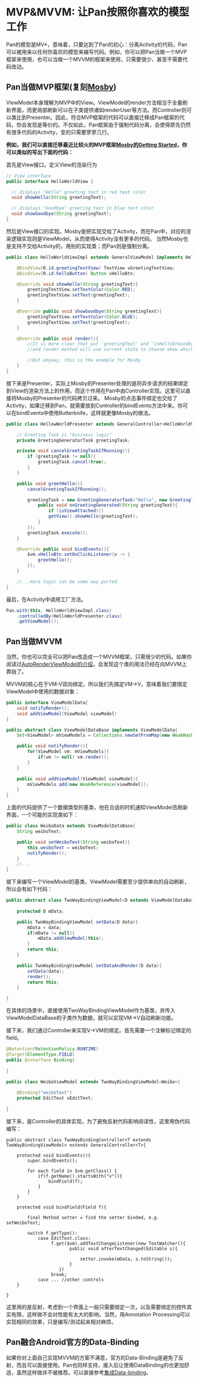 # MVP&MVVM: 让Pan按照你喜欢的模型工作

Pan的模型是MV*，意味着，只要达到了Pan的初心：分离Activity的代码，Pan可以被用来以任何你喜欢的模型来编写代码。例如，你可以把Pan当做一个MVP框架来使用，也可以当做一个MVVM的框架来使用，只需要很少、甚至不需要代码改动。

## Pan当做MVP框架(复刻[Mosby](http://hannesdorfmann.com/mosby/))

ViewModel本身理解为MVP中的View。ViewModel的render方法相当于全量刷新界面，而更局部刷新可以在子类提供诸如renderUser等方法。而Controller则可以类比到Presenter。因此，符合MVP框架的代码可以直接迁移成Pan框架的代码，你会发现是等价的。不仅如此，Pan框架由于强制代码分离，会使得原先仍然有很多代码的Activity，变的只需要寥寥几行。

**例如，我们可以直接迁移最近比较火的MVP框架[Mosby的Getting Started](http://hannesdorfmann.com/mosby/getting-started/)，你可以类似的写出下面的代码：**

首先是View接口，定义View的渲染行为
```Java
// View interface
public interface HelloWorldView {

  // displays "Hello" greeting text in red text color
  void showHello(String greetingText);

  // displays "Goodbye" greeting text in blue text color
  void showGoodbye(String greetingText);
}
```

然后是View接口的实现。Mosby是把实现交给了Activity，而在Pan中，对应的渲染逻辑实现则是ViewModel，从而使得Activity没有更多的代码。
当然Mosby也是支持不交给Activity的，用别的实现类；而Pan则是强制分离。
```Java
public class HelloWorldViewImpl extends GeneralViewModel implements HelloWorldView{

	@BindView(R.id.greetingTextView) TextView vGreetingTextView;
	@BindView(R.id.helloButton) Button vHelloBtn;

	@Override void showHello(String greetingText){
		greetingTextView.setTextColor(Color.RED);
    	greetingTextView.setText(greetingText);
	}

	@Override public void showGoodbye(String greetingText){
		greetingTextView.setTextColor(Color.BLUE);
		greetingTextView.setText(greetingText);
	}	

	@Override public void render(){
		//It is more clear that put 'greetingText' and 'isHelloOrGoodbye' as a member of ViewModel in Pan's philosophy,
		//and render method will use current state to choose show which color.

		//But anyway, this is the example for Mosby.
	}
}
```

接下来是Presenter，实际上Mosby的Presenter处理的是将异步请求的结果绑定到View的渲染方法上的作用，而这个作用在Pan中由Controller实现。这里可以直接将Mosby的Presenter的代码拷贝过来。
Mosby的点击事件绑定也交给了Activity，如果迁移到Pan，就需要放到Controller的bindEvents方法中来。你可以在bindEvents中使用Butterknife，这样就更像Mosby的做法。
```Java
public class HellowWorldPresenter extends GeneralController<HelloWorldViewImpl>{

	// Greeting Task is "business logic"
	private GreetingGeneratorTask greetingTask;

	private void cancelGreetingTaskIfRunning(){
		if (greetingTask != null){
			greetingTask.cancel(true);
	    }
	}

	public void greetHello(){
		cancelGreetingTaskIfRunning();

		greetingTask = new GreetingGeneratorTask("Hello", new GreetingTaskListener(){
			public void onGreetingGenerated(String greetingText){
				if (isViewAttached())
				getView().showHello(greetingText);
			}
		});
		greetingTask.execute();	
	}

	@Override public void bindEvents(){
		$vm.vHelloBtn.setOnClickListener(v -> {
			greetHello();
		});
	}

	//...more logic can be same way ported.
}
```
最后，在Activity中调用工厂方法。 
```Java
Pan.with(this, HelloWorldViewImpl.class)
	.controlledBy(HelloWorldPresenter.class)
	.getViewModel();
```

## Pan当做MVVM
 当然，你也可以完全可以把Pan改造成一个MVVM框架，只需很少的代码。如果你阅读过[AutoRenderViewModel的介绍](常用的ViewModel实现类/#autorenderviewmodel)，会发现这个类的用法已经在向MVVM上靠拢了。

MVVM的核心在于VM-V双向绑定。所以我们先搞定VM->V，意味着我们要限定ViewModel中使用的数据对象：

```Java
public interface ViewModelData{
	void notifyRender();
	void addViewModel(ViewModel viewModel)
}

public abstract class ViewModelDataBase implements ViewModelData{
	Set<ViewModel> mViewModels = Collections.newSetFromMap(new WeakHashMap<ViewModel, Boolean>());

	public void notifyRender(){
		for(ViewModel vm: mViewModels){
			if(vm != null) vm.render();
		}
	}

	public void addViewModel(ViewModel viewModel){
		mViewModels.add(new WeakReference(viewModel));
	}
}
```

上面的代码提供了一个数据类型的基类，他在合适的时机通知ViewModel去刷新界面，一个可能的实现类如下：

```Java
public class WeiboData extends ViewModelDataBase{
	String weiboText;

	public void setWeiboText(String weiboText){
		this.weiboText = weiboText;
		notifyRender();
	}
	//...
}
```

接下来编写一个ViewModel的基类，ViewModel需要至少提供单向的自动刷新，所以会有如下代码：

```Java
public abstract class TwoWayBindingViewModel<D extends ViewModelDataBase> extends GeneralViewModel{
	
	protected D mData;

	public TwoWayBindingViewModel setData(D data){
		mData = data;
		if(mData != null){
			mData.addViewModel(this);
		}
		return this;
	}

	public TwoWayBindingViewModel setDataAndRender(D data){
		setData(data);
		render();
		return this;
	}

}
```

在具体的场景中，直接使用TwoWayBindingViewModel作为基类，并传入ViewModelDataBase的子类作为数据，就可以实现VM->V自动刷新功能。

接下来，我们通过Controller来实现V->VM的绑定。首先需要一个注解标记绑定的field。

```Java
@Retention(RetentionPolicy.RUNTIME)
@Target(ElementType.FIELD)
public @interface Binding{
	
}

public class WeiboViewModel extends TwoWayBindingViewModel<Weibo>{
	
	@Binding("weiboText")
	protected EditText vEditText;
	
}
```

接下来，是Controller的具体实现，为了避免反射代码影响阅读性，这里用伪代码编写：
```
public abstract class TwoWayBindingController<T extends TwoWayBindingViewModel> extends GeneralController<T>{
	
	protected void bindEvents(){
		super.bindEvents();

		for each field in $vm.getClass() {
			if(f.getName().startsWith("v")){
				bindField(f);
			}
		}
	}

	protected void bindField(Field f){

		final Method setter = find the setter binded, e.g. setWeiboText;

		switch f.getType():
		    case EditText.class:
		         f.get($vm).addTextChangeListener(new TextWatcher(){
		         		public void afterTextChanged(Editable s){

		         			setter.invoke(mData, s.toString());
		         		}
		         	})
		         break;
		    case ... //other controls
	}
	
}
```

这里用的是反射，考虑到一个界面上一般只需要绑定一次，以及需要绑定的控件其实有限，这样做不会对性能有太大的影响。当然，用Annotation Processing可以实现相同的效果，只是编写/测试起来相对麻烦。

## Pan融合Android官方的Data-Binding

如果你对上面自己实现MVVM的方案不满意，官方的Data-Binding是避免了反射，而且可以直接使用。Pan也同样支持，接入后让使用DataBinding的也更加舒适，虽然这样做并不被推荐。可以直接参考[集成Data-binding](集成Data-binding)。















